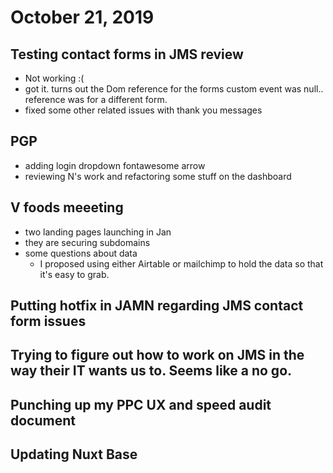 # October 21, 2019

## Testing contact forms in JMS review
- Not working :(
- got it. turns out the Dom reference for the forms custom event was null.. reference was for a different form. 
- fixed some other related issues with thank you messages

## PGP 
- adding login dropdown fontawesome arrow
- reviewing N's work and refactoring some stuff on the dashboard

## V foods meeeting
- two landing pages launching in Jan
- they are securing subdomains
- some questions about data 
  - I proposed using either Airtable or mailchimp to hold the data so that it's easy to grab.

## Putting hotfix in JAMN regarding JMS contact form issues

## Trying to figure out how to work on JMS in the way their IT wants us to. Seems like a no go.

## Punching up my PPC UX and speed audit document

## Updating Nuxt Base

